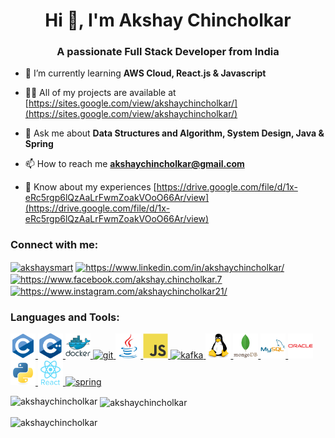 <h1 align="center">Hi 👋, I'm Akshay Chincholkar</h1>
<h3 align="center">A passionate Full Stack Developer from India</h3>

- 🌱 I’m currently learning **AWS Cloud, React.js & Javascript**

- 👨‍💻 All of my projects are available at [https://sites.google.com/view/akshaychincholkar/](https://sites.google.com/view/akshaychincholkar/)

- 💬 Ask me about **Data Structures and Algorithm, System Design, Java & Spring**

- 📫 How to reach me **akshaychincholkar@gmail.com**

- 📄 Know about my experiences [https://drive.google.com/file/d/1x-eRc5rgp6lQzAaLrFwmZoakVOoO66Ar/view](https://drive.google.com/file/d/1x-eRc5rgp6lQzAaLrFwmZoakVOoO66Ar/view)

<h3 align="left">Connect with me:</h3>
<p align="left">
<a href="https://twitter.com/akshaysmart" target="blank"><img align="center" src="https://raw.githubusercontent.com/rahuldkjain/github-profile-readme-generator/master/src/images/icons/Social/twitter.svg" alt="akshaysmart" height="30" width="40" /></a>
<a href="https://linkedin.com/in/https://www.linkedin.com/in/akshaychincholkar/" target="blank"><img align="center" src="https://raw.githubusercontent.com/rahuldkjain/github-profile-readme-generator/master/src/images/icons/Social/linked-in-alt.svg" alt="https://www.linkedin.com/in/akshaychincholkar/" height="30" width="40" /></a>
<a href="https://fb.com/https://www.facebook.com/akshay.chincholkar.7" target="blank"><img align="center" src="https://raw.githubusercontent.com/rahuldkjain/github-profile-readme-generator/master/src/images/icons/Social/facebook.svg" alt="https://www.facebook.com/akshay.chincholkar.7" height="30" width="40" /></a>
<a href="https://instagram.com/https://www.instagram.com/akshaychincholkar21/" target="blank"><img align="center" src="https://raw.githubusercontent.com/rahuldkjain/github-profile-readme-generator/master/src/images/icons/Social/instagram.svg" alt="https://www.instagram.com/akshaychincholkar21/" height="30" width="40" /></a>
</p>

<h3 align="left">Languages and Tools:</h3>
<p align="left"> <a href="https://www.cprogramming.com/" target="_blank" rel="noreferrer"> <img src="https://raw.githubusercontent.com/devicons/devicon/master/icons/c/c-original.svg" alt="c" width="40" height="40"/> </a> <a href="https://www.w3schools.com/cpp/" target="_blank" rel="noreferrer"> <img src="https://raw.githubusercontent.com/devicons/devicon/master/icons/cplusplus/cplusplus-original.svg" alt="cplusplus" width="40" height="40"/> </a> <a href="https://www.docker.com/" target="_blank" rel="noreferrer"> <img src="https://raw.githubusercontent.com/devicons/devicon/master/icons/docker/docker-original-wordmark.svg" alt="docker" width="40" height="40"/> </a> <a href="https://git-scm.com/" target="_blank" rel="noreferrer"> <img src="https://www.vectorlogo.zone/logos/git-scm/git-scm-icon.svg" alt="git" width="40" height="40"/> </a> <a href="https://www.java.com" target="_blank" rel="noreferrer"> <img src="https://raw.githubusercontent.com/devicons/devicon/master/icons/java/java-original.svg" alt="java" width="40" height="40"/> </a> <a href="https://developer.mozilla.org/en-US/docs/Web/JavaScript" target="_blank" rel="noreferrer"> <img src="https://raw.githubusercontent.com/devicons/devicon/master/icons/javascript/javascript-original.svg" alt="javascript" width="40" height="40"/> </a> <a href="https://kafka.apache.org/" target="_blank" rel="noreferrer"> <img src="https://www.vectorlogo.zone/logos/apache_kafka/apache_kafka-icon.svg" alt="kafka" width="40" height="40"/> </a> <a href="https://www.linux.org/" target="_blank" rel="noreferrer"> <img src="https://raw.githubusercontent.com/devicons/devicon/master/icons/linux/linux-original.svg" alt="linux" width="40" height="40"/> </a> <a href="https://www.mongodb.com/" target="_blank" rel="noreferrer"> <img src="https://raw.githubusercontent.com/devicons/devicon/master/icons/mongodb/mongodb-original-wordmark.svg" alt="mongodb" width="40" height="40"/> </a> <a href="https://www.mysql.com/" target="_blank" rel="noreferrer"> <img src="https://raw.githubusercontent.com/devicons/devicon/master/icons/mysql/mysql-original-wordmark.svg" alt="mysql" width="40" height="40"/> </a> <a href="https://www.oracle.com/" target="_blank" rel="noreferrer"> <img src="https://raw.githubusercontent.com/devicons/devicon/master/icons/oracle/oracle-original.svg" alt="oracle" width="40" height="40"/> </a> <a href="https://www.python.org" target="_blank" rel="noreferrer"> <img src="https://raw.githubusercontent.com/devicons/devicon/master/icons/python/python-original.svg" alt="python" width="40" height="40"/> </a> <a href="https://reactjs.org/" target="_blank" rel="noreferrer"> <img src="https://raw.githubusercontent.com/devicons/devicon/master/icons/react/react-original-wordmark.svg" alt="react" width="40" height="40"/> </a> <a href="https://spring.io/" target="_blank" rel="noreferrer"> <img src="https://www.vectorlogo.zone/logos/springio/springio-icon.svg" alt="spring" width="40" height="40"/> </a> </p>

<p><img align="left" src="https://github-readme-stats.vercel.app/api/top-langs?username=akshaychincholkar&show_icons=true&locale=en&layout=compact" alt="akshaychincholkar" /></p>

<p>&nbsp;<img align="center" src="https://github-readme-stats.vercel.app/api?username=akshaychincholkar&show_icons=true&locale=en" alt="akshaychincholkar" /></p>

<p><img align="center" src="https://github-readme-streak-stats.herokuapp.com/?user=akshaychincholkar&" alt="akshaychincholkar" /></p>
